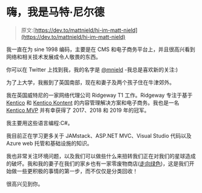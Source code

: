 # 嗨，我是马特·尼尔德

> 原文:[https://dev.to/mattnield/hi-im-matt-nield](https://dev.to/mattnield/hi-im-matt-nield)

我一直在为 sine 1998 编码，主要是在 CMS 和电子商务平台上，并且很高兴看到网络和相关技术发展成令人敬畏的东西。

你可以在 Twitter 上找到我，我的名字是 [@mnield](https://twitter.com/mnield) -我总是喜欢新的关注:)

为了上大学，我搬到了英国南部，现在和妻子及两个孩子住在牛津郊外。

我在英国威特尼的一家网络代理公司 Ridgeway T1 工作。Ridgeway 专注于基于 [Kentico](https://kentico.com) 和 [Kentico Kontent](https://kontent.ai) 的内容管理解决方案和电子商务。我也是一名 [Kentico MVP](https://www.kentico.com/company/mvp) 并有幸获得了 2017、2018 和 2019 年的冠军。

我主要用这些语言编程:C#。

我目前正在学习更多关于 JAMstack、ASP.NET MVC、Visual Studio 代码以及 Azure web 托管和基础设施的知识。

我也非常关注环境问题，以及我们可以做些什么来扭转我们正在对我们的星球造成的破坏。我和我的妻子在我们的家乡也有一家零废物商店([走向绿色](https://goinggreenuk.co.uk))，这是我们开始做一些更积极的事情的第一步，而不仅仅是分类回收！

很高兴见到你。